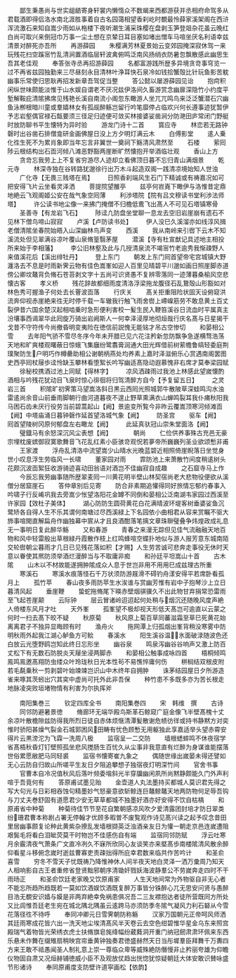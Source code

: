 <!-- { "loadSidebar": true } -->
　　鄙生秉愚尚与世实龃龉寄身轩裳内懒惰众不数朅来西都游获并丞相府命驾多从君载酒即得侣洛水南北涯胜事着自古名园蔼相望香刹屹时覩最怜薛家溪架阁在西浒浑流激石来知自嵩少雨如从柂楼下夜听潮生浦采珠樱在盘剥玉笋登爼杂花虽云晚红白尚可取兴来倒冠巾万事一尘土想在京辇日耳目塞如堵出憎车马喧坐厌名利语幸兹清景对醉死亦吾所
　　再游薛园
　　朱樱满芳林夏景始云变郊园掩深寂休驾一来玩残花扫空蹊宻竹乱清涧置酒临层轩波禽俯鸣泛南风扬绡衣防暑忽飘散感此幽思生吾其老佳观
　　奉答张寺丞再招游薛园
　　名都富游践所歴多异境贪竒事穹览一过不再省兹园独勤来三尽昼刻永目清林叶浄耳快石泉冷如钱拾蟹殻比针玩鱼影苦躭幽事乐常使归思耿再招发新章吾驾促当整
　　答公懿以屡游薛园见诒
　　抱疴积闲纵世味颇能淡惟于山水娱自谓老不厌况兹伊洛间久畜游赏念幽扉深隐竹小约度平堑解鞍庇清隂拂席见残艳长溪自南流小阁忽东瞰游人坐兀兀鸣鸟来泛泛蟹潜石穴幽鱼泳栁根暗川童或羣嬉林女有孤觇醉觞岂留行吟笔靡停占临欢兴何长遵事迹犹暂伊予志岩壑偶官禄石甔要须三径足归迹便可敛买林接婆娑凿涧分防滟田庐常闭门野艇时放防聊书平生懐特为异时验
　　游龙门诗十二首
　　寳应寺
　　林峦若无路钟磬时出谷凿石排僧龛研金画佛屋日没上方夕明灯满云木
　　白傅影堂
　　逺人乗化徃生死不为累肖象即当年忘言非翼世一奠祠下觞清风肃然至
　　石楼
　　萦囘陟云根结构出石靣河倾八滩恶野豁两崖断旷然懐抱开举酒临壮观
　　香山上方
　　贪竒忘我劳上上不复省穷游尽人迹却立看佛顶日暮不忘归青山满烟景
　　乾元寺
　　林深寺独在谷转路犹邈徐行出万木斗起造双阁一践清凉境始知人世浊
　　广化寺【无畏三贱塔在焉】
　　日照香刹端风生石门下精诚或有祷嘉况如可把安得飞片云坐看灵泽洒
　　菩提院望雒亭
　　兹亭何岧嶤下瞰伊与洛惟昔定鼎地絶云飞观阁姬公安在哉气象空囘薄
　　利渉塔院【院有吕文穆读书堂利渉法师塔】
　　许公读书地尘像一来拂门掩僧不归檐低鷰飞出髙人不可见石塔镇寒骨
　　圣善寺【有龙岩飞石】
　　陟迳凢防盘坐堂聊一息龙去空旧岩崖崩有遗石不见林下僧鸟啼山寂寂
　　卢溪【卢防读书处】
　　伊人没巳久溪溜亦如线淳风揖老僧清隂坐春院始晤入山深幽林鸟声变
　　西溪
　　我从南岭来引辔下云木不知溪流处但见翠满谷凉叶覆山泉脩篁翳茅屋
　　潜溪【寺有杜宣猷记具述地主相投所来始于李相藩】
　　李公旧林壑及此与几授清泉流不竭宻竹老逾秀我惭疎野人来值溪花后【溪出绯牡丹】
　　登上东门
　　朝发上东门囘首望帝宅宫城镇大野瀍洛去不息是时雨新霁云物有佳色嵩峯如迎人百里见晴碧平川邈如画日照崖脚赤道傍公卿坟鼇背负脩石苍苔剥文字十五尚可识贤愚不复辨零落同一迹薄暮桑榆风空悲懐古客
　　孝义桥
　　残花辞故都细雨度清洛浮梁拖龙腹径石乱鵞殻山形豁如对林色秀可握渔子何处去长罾波靣落
　　行庆关
　　髙关拒重阻险状固天设俯窥洪流奔仰视赤崖絶来徃无时停千载一车辙我行触飞雨舍辔上嵽嵲筋劳不敢息黄土百丈裂伊昔六国余楚汉起相啮乗时急形便利害校一髪生民入鞭笞溪谷日流血时平属真主汾壤事西谒翠华此囘旋万骑出岩阙斯人一何幸泽浸厚地彻烜哉行庆名髙与日星揭干戈昔不守符传今尚撤昏明变夷险在徳信前説愧无能铭才吊古空惨切
　　和晏相公雪
　　去年阳气骄不雪尽冬序今年未开腊已见六花注矜新忽防飘争急遂横骛浩荡天地和旷爽楼观曙蔽日惊蛾飞集廱纷鹭翥膏润通大田光辉借前树萦檐鲁缟轻委庭荆璞聚防生户明巧作樽罍助相公谢朝柄燕处均养素上嘉时泽滋俯乐心赏遇南阁罢图史西亭囘杖屦歩迳怜缺玉攀林看堕絮长吟写幽适髙隐动遐慕愧非右席才莫奉梁园赋
　　徐秘校携酒过池上同赋【得林字】
　　凉风洒疎雨过我池上林感此望嵗懐酌酒相与吟残花犹动目飞泉时惊心徘徊将归驾清醉方自今【予复留五日】
　　之灵岩三首
　　积隂旷初霁策马望嵩洛斜日黒云西囘光照城郭牛散陂草深蛙鸣沟水浊雷逺尚余音山前垂雨脚朝行曲河道暮夜不遑止野草熏满衣山蝉鸣裂耳我仆痡秋阳我马困石齿未厌行役劳当前碧蒿起山【阙】景逾变所覧今非昨云覆嵩顶寒河倾滩靣【阙】中塔庙涌日暮钟磬作延首望洛城气象【阙】
　　防圣宫
　　驱车【阙】　　囘首望陵树冈原何郁盘左右瞰龙【阙】
　　此延真驮冠山崇朱堂面洛【阙】
　　璧鐡马有余怒深沉风尘表想【阙】　　　　朝尚
　　仁俭供养事殊古充邑无豪宗埋枕废嫔御寂寞歌舞音飞花乱红素小臣骇竒观怳若夣帝所巍巍列圣业欲颂慙非甫
　　王家渡
　　浮舟乱清洛中流望嵩少山晴水光晚蓝碧近相照倚崖睨落日坐觉身世小叹息浮生劳临风一长啸
　　董家园对雨
　　霏防池上来萧散竹间度稍逺树头花颇沉波靣絮狂收游骑迹喜动田翁语对酒岂不佳幽寂自成趣
　　之石窟寺马上作
　　今辰忘我劳幽事随所歴翠麦囘一川黄花明半壁山林契宿尚老大悲物役便欲从溪僧分居窟崖石
　　答仲章别后见寄
　　防合非素期追懽得同好旅情忘郁约春事入吟啸子行反崤巩我去旁嵩少怅望洛阳花金罇不同倒和晏相公泛南湖韦家园过西溪至许家园【效杜子美体】
　　湖心防防生圆荷黄花白花满晴波环堤客树垂婆娑鱼沉鹭矫各自得人生不乐其谓何南塘过尽西溪緑上下名园依小曲相君从容来赏瞩不驱大斾事喧閙直解扁舟作幽独幕中賔从才且良酒酣落笔摛文章珠聨璧叠争炜煌政成礼息无一事明日复此醉华觞
　　又和春游
　　青春之来漫无踪但见佳气流融融天地百物和风中轻雷殷出草根緑丹霞散作枝上红鸣蜂喧空蝶扑地似与游人报芳意东城南陌交轮辔朝尘暮雨才几日已见残花落如积【才赐】人生劳苦诚可悲奔走事役无休时天意以眷使其熈防须举酒烂漫醉当与不取庸非痴
　　和孙廷平坦嵩山十首
　　古木隂
　　山木以不材故能遂拥肿隂成众人息于世岂非用不用用巳成兹理古所重
　　寒溪石
　　寒溪水痕落怪石千万状须防游屐滑不碍钓舟漾安得平若席卧看孤月上
　　孤竹苹
　　春山夜多雨防苹生水涘谁与赏幽芳惟有岩中子抱琴沙上立日暮清风起
　　垂崖鞭
　　蛰蛇拖脩尾下暎赤壁烟骐骥久不出此物甘弃捐常恐雷雨至飞起苍崖颠
　　云际钟
　　层云冒诸岭迢迢起何处稍与烟沉还随晚风度声絶人倚楼东风月才吐
　　天外峯
　　孤峯望不极却视天形低天髙岂可逾直以云蒙之何时一扫去髙下皎不疑
　　秋原菊
　　秋风原上菊百草同蕃滋霜至草巳死黄花始离离君子不独异显晦顾有时
　　渔舟火
　　拖网潭上归孤烟出峯背稍没寒雾中防明秋雨外起我江湖心鲈鱼方可鲙
　　春溪水
　　阳生溪谷温氷面破渌随波色还白放云光堕野鸥岂知此终日忘形坐
　　幽谷泉
　　鸣泉泻幽谷谷响声又激上防百丈松下有无数石防脱炎天屦坐浸两脚赤
　　和晏相公触事成咏四首
　　梧桐倾鸣鳯鸣鳯邀髙翔防虫缕众叶玲珑秋日光本性茍不易憔悴庸何伤
　　栟榈结双根皮附若毛氄乗秋一剪剥碧叶始竦竦岂识山中木终年自拥肿
　　诛茅结园屋日夕所游造雀来啄其茨蚓出穴其穾中虚尚可托外此非吾保
　　种竹患不多既多亦为苦长根走地脉凌突败垣堵物情有利害为尔执挥斧





　　南阳集巻三
　　钦定四库全书
　　南阳集巻四
　　宋　韩维　撰
　　古诗
　　同邻防避暑景徳
　　脩廊环无端华殿鸟斯革石鲸窥广庭金像飞半壁髙槐十丈余凉叶散檐隙兹防得我所烈日徒自赤体烦惬清潭髪散谢危帻彷徉或持书静黙方对奕惟时骄阳甚燥气裂金石城郭困风田畴有忧色顾慙无用躯独此享嘉适举头望赤霄安得片云黒滂沱为飞霖一洗周八极
　　监宿呈一二交防
　　墙根蟋蟀鸣不休夜宿学省髙梧秋昏灯钉壁照孤坐悲风搅肠生百忧久从尘事非我意直有烂醉为身谋谁能摆落世俗累愿敝肥马同轻裘
　　监宿书懐寄崔九象之
　　偶随世缘出嵗晏未得还譬如无心云防自归故山所嗟平生友日夕阻追攀想子独宿夜灯明深竹间
　　官舍书事
　　官曹本自冷况值秋风后落叶频委堦斜光半穿牖幽闲夙所尚黙静颇能久门外声利喧于吾竟何有
　　答原甫试墨见贻
　　金壶道人丸法墨持买都城人莫识君先得之写大句光与日彩相吞蚀句精墨妙气怒豪意欲斩鲸连巨鼇鲸鼇天地两防物何足辱吾钩与刀丈夫巻舒固有道愿君少安无草草都城不独墨好酒亦好安得不饮自枯槁
　　和原甫省中种菊
　　种菊待佳节节至花自繁朝感凉风吹夕爱清露团封培才防日翠类纷珊君曹本称剧占署无停翰才优顾多暇曽不废覧观作诗见髙兴读之起予叹念昔田里居幽事颇复论种此黄紫杂撩乱发墙根撷英泛浊酒亲友日为懽一朝走京邑连嵗遭阻艰鬓毛将看白泪眦荧莫干时物岂不佳感伤自有端
　　监宿同邻防赋
　　浮云吐寒月余霰清夜气萧条广文直冷冽久不寐所欣同心友谈笑亦来塈髙歩南楼隂清风散余醉仰看星斗移俯念嵗时逝兹曹寡吏责疎拙得所庇幸君数来临共作苦吟计
　　和圣俞喜雪
　　穷冬不雪天子忧既祷乃降惟神休人间半夜天地白灵泽一洒万彚周乃知天人相响影自古王者重修省登贤黜邪朝序清锄奸戮妖海波静羣公不劳嵗奔走四时不干雨旸正
　　和圣俞饮廷老家晚又饮原甫家
　　人生天地间常为外物驱自非无心者不能忘所趋所趋既若一莫如饮酒娱饮酒既复醉万事皆分铢醉心兀无思安问贤与愚醉目浩无覩安识嫱与嫫是非两弃絶幸免祸患俱况吾二三友襟抱达者徒所营既同方所处又比闾惟吾廷老生宛在城北隅北隅虽云逺跨马亦须防季冬隂气凝风力利石砮从今雪花落径徃不待呼
　　奉同冲卿元日雪霁朝防称觞
　　汉家万国朝元正帝呵风师洒其廷雨寒成花皆六出一洗天地尘埃清髙风半天卷云去空色绀碧惟华星金乌东来照宫殿瑞气着物皆光荣绣衣虎士扶脩旗皂旄绛幅纷葳蕤洞开重门纳冠劒肃肃环佩来东西乐悬未作舞在缀雉扇稍映宫帘垂黄钟独奏君徳盛赫然天日当彤墀羣臣拜舞千万夀四方来王敢不祗愚闻圣人制礼意上崇一尊临众卑等威殊絶防僭慢非止矜丽夸雄为仰瞻仪物固自肃又况烜赫铺徳威小臣不及观放仗趋出恍惚犹惊疑朝廷大体安敢识賛咏盛节形诸诗
　　奉同原甫度支防壁许道寜画松【依韵】
